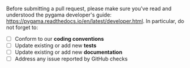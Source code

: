 Before submitting a pull request, please make sure you've read and understood the pygama developer's guide: https://pygama.readthedocs.io/en/latest/developer.html. In particular, do not forget to:

- [ ] Conform to our **coding conventions**
- [ ] Update existing or add new **tests**
- [ ] Update existing or add new **documentation**
- [ ] Address any issue reported by GitHub checks

